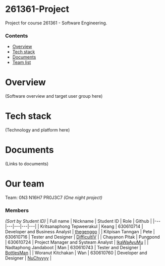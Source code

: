 # 261361-Project
Project for course 261361 - Software Engineering.

### Contents
 - [Overview](#overview)
 - [Tech stack](#tech-stack)
 - [Documents](#documents)
 - [Team list](#our-team)

# Overview

(Software overview and target user group here)

# Tech stack

(Technology and platform here)

# Documents

(Links to documents)

# Our team
Team: 0N3 N16H7 PR0J3C7 *(One night project)*
### Members 
*(Sort by Student ID)*
| Full name | Nickname | Student ID | Role | Github |
|---|---|---|---|---|
| Kritsanaphong Tepweerakul | Keang | 630610714 | Developer and Business Analyst | [thegenggo](https://github.com/thegenggo/) |
| Kitpisan Tanngan | Pete | 630610716 | Tester and Designer | [DifficultIV](https://github.com/DifficultIV) |
| Chayanon Pitak | Pungpond | 630610724 | Project Manager and Systeam Analyst | [IkaWaAyuMu](https://github.com/IkaWaAyuMu) |
| Nadtaphong Jandaboot | Man | 630610743 | Tester and Designer | [BottlesMan](https://github.com/BottlesMan) |
| Woranut Kitchakan | Wan | 630610760 | Developer and Designer | [NuChyyyy](https://github.com/NuChyyyy) |
